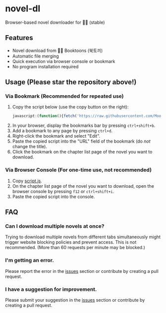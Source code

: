 # novel-dl

Browser-based novel downloader for 📖🐰 (stable)

## Features

- Novel download from 📖🐰 Booktoons (북토끼)
- Automatic file merging
- Quick execution via browser console or bookmark
- No program installation required

## Usage (Please star the repository above!)

### Via Bookmark (Recommended for repeated use)
1. Copy the script below (use the copy button on the right):
    ```javascript
    javascript:(function(){fetch('https://raw.githubusercontent.com/MoonGoblinDev/novel-dl/refs/heads/main/script.js').then(response=>{if(!response.ok){throw new Error(`Failed to fetch script: ${response.statusText}`);}return response.text();}).then(scriptContent=>{const script=document.createElement('script');script.textContent=scriptContent;document.head.appendChild(script);console.log('Script loaded and executed.');}).catch(error=>{console.error(error);});})();
    ```
2. In your browser, display the bookmarks bar by pressing `ctrl+shift+b`.
3. Add a bookmark to any page by pressing `ctrl+d`.
4. Right-click the bookmark and select "Edit".
5. Paste the copied script into the "URL" field of the bookmark (do *not* change the title).
6. Click the bookmark on the chapter list page of the novel you want to download.

### Via Browser Console (For one-time use, not recommended)
1. Copy [script.js](https://raw.githubusercontent.com/yeorinhieut/novel-dl/main/script.js).
2. On the chapter list page of the novel you want to download, open the browser console by pressing `f12` or `ctrl+shift+i`.
3. Paste the copied script into the console.

## FAQ

### Can I download multiple novels at once?

Trying to download multiple novels from different tabs simultaneously might trigger website blocking policies and prevent access. This is not recommended. (More than 60 requests per minute may be blocked.)

### I'm getting an error.

Please report the error in the [issues](https://github.com/yeorinhieut/novel-dl/issues) section or contribute by creating a pull request.

### I have a suggestion for improvement.

Please submit your suggestion in the [issues](https://github.com/yeorinhieut/novel-dl/issues) section or contribute by creating a pull request.
